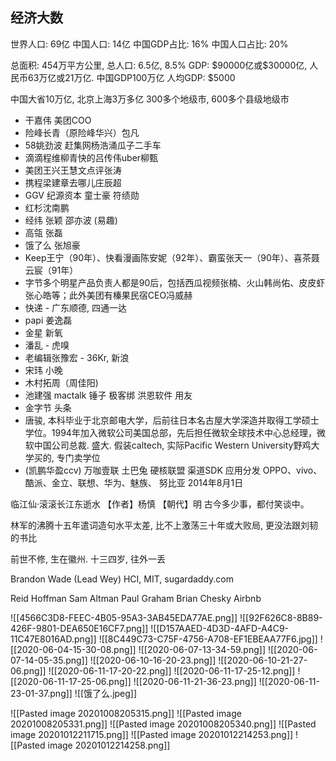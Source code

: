 ## 经济大数
世界人口:  69亿
中国人口:  14亿
中国GDP占比: 16%
中国人口占比: 20%

总面积:  454万平方公里, 
总人口:  6.5亿, 8.5%
GDP: \$90000亿或\$30000亿, 人民币63万亿或21万亿. 中国GDP100万亿
人均GDP:  $5000

中国大省10万亿, 北京上海3万多亿
300多个地级市, 600多个县级地级市

- 干嘉伟 美团COO
- 险峰长青（原险峰华兴）包凡
- 58姚劲波 赶集网杨浩涌瓜子二手车
- 滴滴程维柳青快的吕传伟uber柳甄
- 美团王兴王慧文点评张涛
- 携程梁建章去哪儿庄辰超
- GGV 纪源资本 童士豪 符绩勋
- 红杉沈南鹏
- 经纬 张颖 邵亦波 (易趣)
- 高瓴 张磊
- 饿了么 张旭豪
- Keep王宁（90年）、快看漫画陈安妮（92年）、霸蛮张天一（90年）、喜茶聂云宸（91年）
- 字节多个明星产品负责人都是90后，包括西瓜视频张楠、火山韩尚佑、皮皮虾张心皓等；此外美团有榛果民宿CEO冯威赫
- 快递 - 广东顺德, 四通一达
- papi 姜逸磊
- 金星 新氧
- 潘乱 - 虎嗅
- 老编辑张豫宏 - 36Kr, 新浪
- 宋玮 小晚
- 木村拓周（周佳阳)
- 池建强 mactalk 锤子 极客绑 洪恩软件 用友
- 金字节 头条
- 唐骏, 本科毕业于北京邮电大学，后前往日本名古屋大学深造并取得工学硕士学位。1994年加入微软公司美国总部，先后担任微软全球技术中心总经理，微软中国公司总裁. 盛大. 假装caltech, 实际Pacific Western University野鸡大学买的, 专门卖学位
- (凯鹏华盈ccv) 万咖壹联 土巴兔 硬核联盟 渠道SDK 应用分发 OPPO、vivo、酷派、金立、联想、华为、魅族、 努比亚 2014年8月1日

临江仙·滚滚长江东逝水 【作者】杨慎 【朝代】明 古今多少事，都付笑谈中。

林军的沸腾十五年遣词造句水平太差, 比不上激荡三十年或大败局, 更没法跟刘韧的书比

前世不修, 生在徽州. 十三四岁, 往外一丢

Brandon Wade (Lead Wey) HCI, MIT, sugardaddy.com

Reid Hoffman
Sam Altman
Paul Graham
Brian Chesky Airbnb

![[4566C3D8-FEEC-4B05-95A3-3AB45EDA77AE.png]]
![[92F626C8-8B89-426F-9801-DEA650E16CF7.png]]
![[D157AAED-4D3D-4AFD-A4C9-11C47E8016AD.png]]
![[8C449C73-C75F-4756-A708-EF1EBEAA77F6.jpg]]
![[2020-06-04-15-30-08.png]]
![[2020-06-07-13-34-59.png]]
![[2020-06-07-14-05-35.png]]
![[2020-06-10-16-20-23.png]]
![[2020-06-10-21-27-06.png]]
![[2020-06-11-17-20-22.png]]
![[2020-06-11-17-25-12.png]]
![[2020-06-11-17-25-06.png]]
![[2020-06-11-21-36-23.png]]
![[2020-06-11-23-01-37.png]]
![[饿了么.jpeg]]

![[Pasted image 20201008205315.png]]
![[Pasted image 20201008205331.png]]
![[Pasted image 20201008205340.png]]
![[Pasted image 20201012211715.png]]
![[Pasted image 20201012214253.png]]
![[Pasted image 20201012214258.png]]
